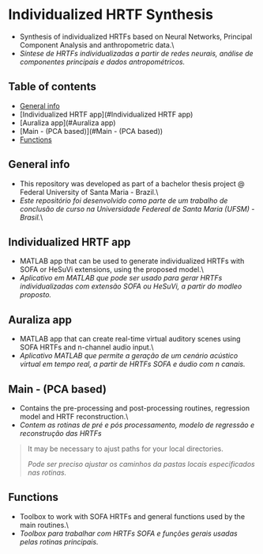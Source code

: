 # Individualized HRTF Synthesis

- Synthesis of individualized HRTFs based on Neural Networks, Principal Component Analysis and anthropometric data.\
- *Síntese de HRTFs individualizadas a partir de redes neurais, análise de componentes principais e dados antropométricos.*

## Table of contents
* [General info](#general-info)
* [Individualized HRTF app](#Individualized HRTF app)
* [Auraliza app](#Auraliza app)
* [Main - (PCA based)](#Main - (PCA based))
* [Functions](#Functions)

## General info 
- This repository was developed as part of a bachelor thesis project @ Federal University of Santa Maria - Brazil.\
- *Este repositório foi desenvolvido como parte de um trabalho de conclusão de curso na Universidade Federeal de Santa Maria (UFSM) - Brasil.*\


## Individualized HRTF app 
- MATLAB app that can be used to generate individualized HRTFs with SOFA or HeSuVi extensions, using the proposed model.\
- *Aplicativo em MATLAB que pode ser usado para gerar HRTFs individualizadas com extensão SOFA ou HeSuVi, a partir do modleo proposto.*

## Auraliza app
- MATLAB app that can create real-time virtual auditory scenes using SOFA HRTFs and n-channel audio input.\
- *Aplicativo MATLAB que permite a geração de um cenário acústico virtual em tempo real, a partir de HRTFs SOFA e áudio com n canais.*


## Main - (PCA based)
- Contains the pre-processing and post-processing routines, regression model and HRTF reconstruction.\
- *Contem as rotinas de pré e pós processamento, modelo de regressão e reconstrução das HRTFs*
>>
> It may be necessary to ajust paths for your local directories.
>
> *Pode ser preciso ajustar os caminhos da pastas locais especificados nas rotinas.*


## Functions 
- Toolbox to work with SOFA HRTFs and general functions used by the main routines.\
- *Toolbox para trabalhar com HRTFs SOFA e funções gerais usadas pelas rotinas principais.*
